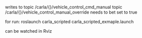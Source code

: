 writes to topic /carla/{}/vehicle_control_cmd_manual
topic /carla/{}/vehicle_control_manual_override needs to bet set to true

for run: roslaunch carla_scripted carla_scripted_exmaple.launch

can be watched in Rviz
